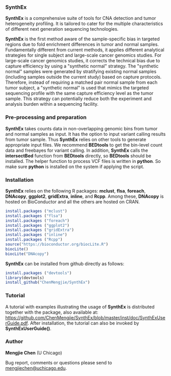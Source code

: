 ### SynthEx

**SynthEx** is a comprehensive suite of tools for CNA detection and tumor heterogeneity profiling. 
It is tailored to cater for the multiple characteristics of different next generation sequencing technologies. 

**SynthEx** is the first method aware of the sample-specific bias in targeted regions due to fold enrichment differences in tumor and normal samples. Fundamentally different from current methods, it applies different analytical strategies for single subject and large-scale cancer genomics studies. For large-scale cancer genomics studies, it corrects the technical bias due to capture efficiency by using a "synthetic normal" strategy. The "synthetic normal" samples were generated by stratifying existing normal samples (including samples outside the current study) based on capture protocols. Therefore, instead of requiring a matched pair normal sample from each tumor subject, a "synthetic normal" is used that mimics the targeted sequencing profile with the same capture efficiency level as the tumor sample. This strategy can potentially reduce both the experiment and analysis burden within a sequencing facility. 

### Pre-processing and preparation

**SynthEx** takes counts data in non-overlapping genomic bins from tumor and normal samples as input. It  has  the  option  to  input  variant  calling  results  from  tumor  sample.   Thus **SynthEx** relies  on other tools to generate appropriate input files. We recommend **BEDtools** to get the bin-level count data and freebayes for variant calling.  In addition, **SynthEx** calls the **intersectBed** function from **BEDtools** directly, so **BEDtools** should be installed.  The helper function to process VCF files is written in **python**. So make sure **python** is installed on the system if applying the script.

### Installation

**SynthEx** relies on the following R packages: **mclust**, **flsa**, **foreach**, **DNAcopy**, **ggplot2**, **gridExtra**, **inline**, and **Rcpp**. Among these, **DNAcopy** is hosted on BioConductor and all the others are hosted on CRAN. 
  ```R
  install.packages ("mclust")
  install.packages ("flsa")
  install.packages ("foreach")
  install.packages ("ggplot2")
  install.packages ("gridExtra")
  install.packages ("inline")
  install.packages ("Rcpp")
  source("https://bioconductor.org/biocLite.R")
  biocLite()
  biocLite("DNAcopy")
  ```

**SynthEx** can be installed from github directly as follows:

  ```R
  install.packages ("devtools")
  library(devtools)
  install_github("ChenMengjie/SynthEx")
  ```
  
### Tutorial

A tutorial with examples illustrating the usage of **SynthEx** is distributed together with the package, also available at: https://github.com/ChenMengjie/SynthEx/blob/master/inst/doc/SynthExUserGuide.pdf. 
After installation, the tutorial can also be invoked by **SynthExUserGuide()**. 


### Author

**Mengjie Chen** (U Chicago)

Bug report, comments or questions please send to mengjiechen@uchicago.edu.
